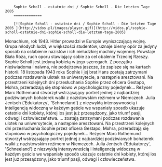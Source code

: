 
        Sophie Scholl - ostatnie dni / Sophie Scholl - Die letzten Tage 2005 
        =============
        
        [![Sophie Scholl - ostatnie dni / Sophie Scholl - Die letzten Tage 2005 ](http://vidos.pl/images/player.gif)](http://vidos.pl/sophie-scholl-ostatnie-dni-sophie-scholl-die-letzten-tage-2005)
        
        
 Monachium, rok 1943. Hitler prowadzi w Europie wyniszczającą wojnę. Grupa młodych ludzi, w większości studentów, uznaje bierny opór za jedyny sposób na osłabienie nazistów i ich nieludzkiej machiny wojennej. Powstaje Biała Róża, ruch oporu stawiający sobie za cel obalenie Trzeciej Rzeszy. Sophie Scholl jest jedyną kobietą w jego szeregach. Z początku nieświadoma i naiwna, nie podejrzewa jeszcze, że zapisze się na kartach historii. 18 listopada 1943 roku Sophie i jej brat Hans zostają zatrzymani podczas rozdawania ulotek na uniwersytecie, a następnie aresztowani. Na przestrzeni kolejnych dni przesłuchania Sophie przez oficera Gestapo, Mohra, przeradzają się stopniowo w psychologiczny pojedynek... Reżyser Marc Rothemund stworzył wstrząsający portret jednej z najbardziej podziwianych bohaterek walki z nazistowskim reżimem w Niemczech. Julia Jentsch ('Edukatorzy', 'Schneeland') z niezwykłą intensywnością i inteligencją widoczną w każdym geście we wspaniały sposób ukazuje ostatnie dni kobiety, której los jest już przesądzony, jako triumf pasji, odwagi i człowieczeństwa.  ... zostają zatrzymani podczas rozdawania ulotek na uniwersytecie, a następnie aresztowani. Na przestrzeni kolejnych dni przesłuchania Sophie przez oficera Gestapo, Mohra, przeradzają się stopniowo w psychologiczny pojedynek... Reżyser Marc Rothemund stworzył wstrząsający portret jednej z najbardziej podziwianych bohaterek walki z nazistowskim reżimem w Niemczech. Julia Jentsch ('Edukatorzy', 'Schneeland') z niezwykłą intensywnością i inteligencją widoczną w każdym geście we wspaniały sposób ukazuje ostatnie dni kobiety, której los jest już przesądzony, jako triumf pasji, odwagi i człowieczeństwa.
    